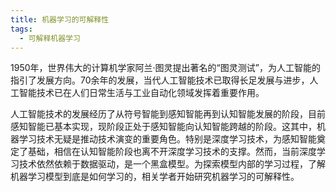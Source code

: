 ```yaml
---
title: 机器学习的可解释性
tags:
  - 可解释机器学习
---
```


1950年，世界伟大的计算机学家阿兰·图灵提出著名的“图灵测试”，为人工智能的指引了发展方向。70余年的发展，当代人工智能技术已取得长足发展与进步，人工智能技术已在人们日常生活与工业自动化领域发挥着重要作用。

人工智能技术的发展经历了从符号智能到感知智能再到认知智能发展的阶段，目前感知智能已基本实现，现阶段正处于感知智能向认知智能跨越的阶段。这其中，机器学习技术无疑是推动技术演变的重要角色。特别是深度学习技术，为感知智能奠定了基础，相信在认知智能阶段也离不开深度学习技术的支撑。然而，当前深度学习技术依然依赖于数据驱动，是一个黑盒模型。为探索模型内部的学习过程，了解机器学习模型到底是如何学习的，相关学者开始研究机器学习的可解释性。
